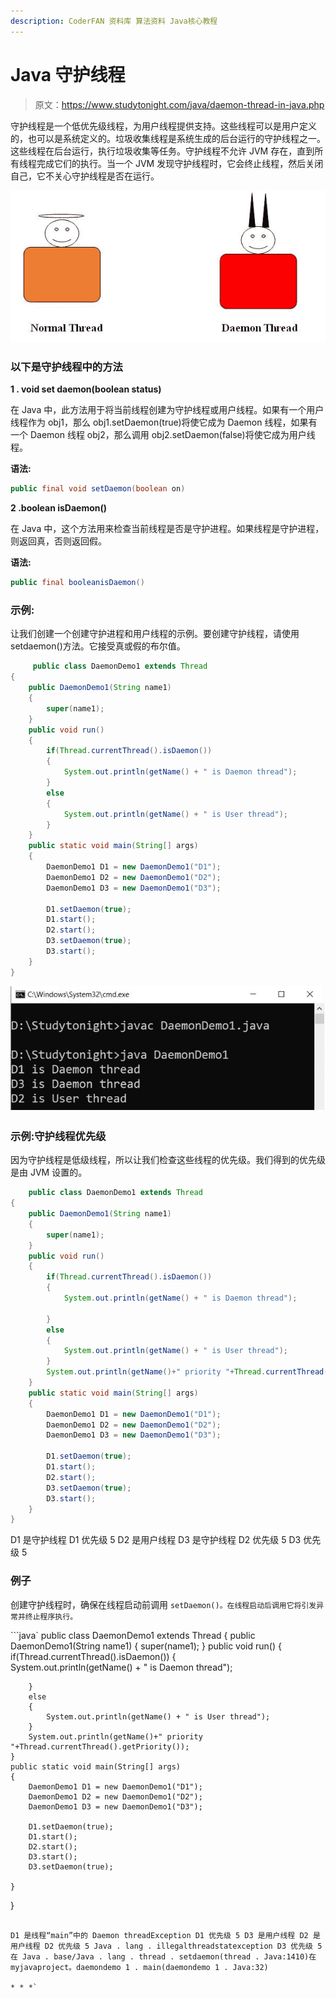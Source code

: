 ```yaml
---
description: CoderFAN 资料库 算法资料 Java核心教程
---
```


# Java 守护线程

> 原文：<https://www.studytonight.com/java/daemon-thread-in-java.php>

守护线程是一个低优先级线程，为用户线程提供支持。这些线程可以是用户定义的，也可以是系统定义的。垃圾收集线程是系统生成的后台运行的守护线程之一。这些线程在后台运行，执行垃圾收集等任务。守护线程不允许 JVM 存在，直到所有线程完成它们的执行。当一个 JVM 发现守护线程时，它会终止线程，然后关闭自己，它不关心守护线程是否在运行。

![daemon-thread](img/753b7358d578997284835f03503b8219.png)

### 以下是守护线程中的方法

**1 . void set daemon(boolean status)**

在 Java 中，此方法用于将当前线程创建为守护线程或用户线程。如果有一个用户线程作为 obj1，那么 obj1.setDaemon(true)将使它成为 Daemon 线程，如果有一个 Daemon 线程 obj2，那么调用 obj2.setDaemon(false)将使它成为用户线程。

**语法:**

```java
public final void setDaemon(boolean on)
```

**2 .boolean isDaemon()**

在 Java 中，这个方法用来检查当前线程是否是守护进程。如果线程是守护进程，则返回真，否则返回假。

**语法:**

```java
public final booleanisDaemon()
```

### 示例:

让我们创建一个创建守护进程和用户线程的示例。要创建守护线程，请使用 setdaemon()方法。它接受真或假的布尔值。

```java
	 public class DaemonDemo1 extends Thread 
{ 
    public DaemonDemo1(String name1)
    { 
        super(name1); 
    } 
    public void run() 
    {  
        if(Thread.currentThread().isDaemon()) 
        {  
            System.out.println(getName() + " is Daemon thread");  
        }  
        else
        {  
            System.out.println(getName() + " is User thread");  
        }  
    }  
    public static void main(String[] args) 
    {  
        DaemonDemo1 D1 = new DaemonDemo1("D1"); 
        DaemonDemo1 D2 = new DaemonDemo1("D2"); 
        DaemonDemo1 D3 = new DaemonDemo1("D3"); 

        D1.setDaemon(true);      
        D1.start();  
        D2.start(); 
        D3.setDaemon(true);  
        D3.start();         
    }  
} 

```

![deamon-thread-example](img/40d57be738c5e3369dee8eec7fb62477.png)

### 示例:守护线程优先级

因为守护线程是低级线程，所以让我们检查这些线程的优先级。我们得到的优先级是由 JVM 设置的。

```java
    public class DaemonDemo1 extends Thread 
{ 
    public DaemonDemo1(String name1)
    { 
        super(name1); 
    } 
    public void run() 
    {  
        if(Thread.currentThread().isDaemon()) 
        {  
            System.out.println(getName() + " is Daemon thread");

        }  
        else
        {  
            System.out.println(getName() + " is User thread");  
        }
        System.out.println(getName()+" priority "+Thread.currentThread().getPriority());
    }  
    public static void main(String[] args) 
    {  
        DaemonDemo1 D1 = new DaemonDemo1("D1"); 
        DaemonDemo1 D2 = new DaemonDemo1("D2"); 
        DaemonDemo1 D3 = new DaemonDemo1("D3"); 

        D1.setDaemon(true);   
        D1.start();  
        D2.start(); 
        D3.setDaemon(true);  
        D3.start();         
    }  
} 

```

D1 是守护线程 D1 优先级 5 D2 是用户线程 D3 是守护线程 D2 优先级 5 D3 优先级 5

### 例子

创建守护线程时，确保在线程启动前调用 `setDaemon()。在线程启动后调用它将引发异常并终止程序执行。`

 ```java`
    public class DaemonDemo1 extends Thread 
{ 
    public DaemonDemo1(String name1)
    { 
        super(name1); 
    } 
    public void run() 
    {  
        if(Thread.currentThread().isDaemon()) 
        {  
            System.out.println(getName() + " is Daemon thread");

        }  
        else
        {  
            System.out.println(getName() + " is User thread");  
        }
        System.out.println(getName()+" priority "+Thread.currentThread().getPriority());
    }  
    public static void main(String[] args) 
    {  
        DaemonDemo1 D1 = new DaemonDemo1("D1"); 
        DaemonDemo1 D2 = new DaemonDemo1("D2"); 
        DaemonDemo1 D3 = new DaemonDemo1("D3"); 

        D1.setDaemon(true);   
        D1.start();  
        D2.start();
        D3.start();
        D3.setDaemon(true);  

    }  
} 

```

D1 是线程“main”中的 Daemon threadException D1 优先级 5 D3 是用户线程 D2 是用户线程 D2 优先级 5 Java . lang . illegalthreadstatexception D3 优先级 5 在 Java . base/Java . lang . thread . setdaemon(thread . Java:1410)在 myjavaproject。daemondemo 1 . main(daemondemo 1 . Java:32)

* * *`